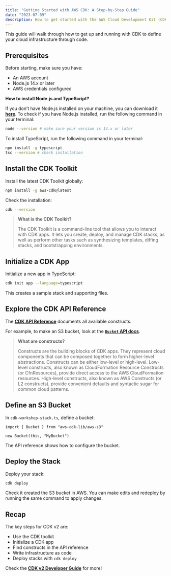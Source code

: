 ```yaml
---
title: "Getting Started with AWS CDK: A Step-by-Step Guide"
date: "2023-07-09"
description: How to get started with the AWS Cloud Development Kit (CDK) to define cloud infrastructure through code. Covers initializing a CDK app, finding constructs in the API reference, writing infrastructure code, and deploying stacks using the CDK toolkit.
---
```


This guide will walk through how to get up and running with CDK to define your cloud infrastructure through code.

## **Prerequisites**

Before starting, make sure you have:

- An AWS account
- Node.js 14.x or later
- AWS credentials configured

**How to install Node.js and TypeScript?**

If you don’t have Node.js installed on your machine, you can download it **[here](https://nodejs.org/en/download)**. To check if you have Node.js installed, run the following command in your terminal:

```bash
node --version # make sure your version is 14.x or later
```

To install TypeScript, run the following command in your terminal:

```bash
npm install -g typescript
tsc --version # check installation
```

## **Install the CDK Toolkit**

Install the latest CDK Toolkit globally:

```bash
npm install -g aws-cdk@latest
```

Check the installation:

```bash
cdk --version
```

> **What is the CDK Toolkit?**
>
> The CDK Toolkit is a command-line tool that allows you to interact with CDK apps. It lets you create, deploy, and manage CDK stacks, as well as perform other tasks such as synthesizing templates, diffing stacks, and bootstrapping environments.

## **Initialize a CDK App**

Initialize a new app in TypeScript:

```bash
cdk init app --language=typescript
```

This creates a sample stack and supporting files.

## **Explore the CDK API Reference**

The **[CDK API Reference](https://docs.aws.amazon.com/cdk/api/v2/)** documents all available constructs.

For example, to make an S3 bucket, look at the **[`Bucket` API docs](https://docs.aws.amazon.com/cdk/api/v2/docs/aws-cdk-lib.aws_s3.Bucket.html)**.

> **What are constructs?**
>
> Constructs are the building blocks of CDK apps. They represent cloud components that can be composed together to form higher-level abstractions. Constructs can be either low-level or high-level. Low-level constructs, also known as CloudFormation Resource Constructs (or CfnResources), provide direct access to the AWS CloudFormation resources. High-level constructs, also known as AWS Constructs (or L2 constructs), provide convenient defaults and syntactic sugar for common cloud patterns.

## **Define an S3 Bucket**

In `cdk-workshop-stack.ts`, define a bucket:

```tsx
import { Bucket } from "aws-cdk-lib/aws-s3"

new Bucket(this, "MyBucket")
```

The API reference shows how to configure the bucket.

## **Deploy the Stack**

Deploy your stack:

```bash
cdk deploy
```

Check it created the S3 bucket in AWS. You can make edits and redeploy by running the same command to apply changes.

## **Recap**

The key steps for CDK v2 are:

- Use the CDK toolkit
- Initialize a CDK app
- Find constructs in the API reference
- Write infrastructure as code
- Deploy stacks with `cdk deploy`

Check the **[CDK v2 Developer Guide](https://docs.aws.amazon.com/cdk/v2/guide/home.html)** for more!
